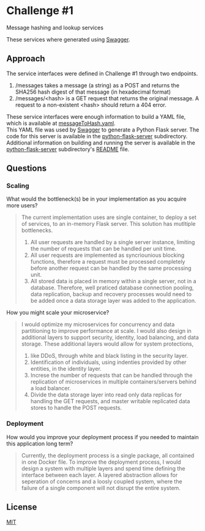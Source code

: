 # Challenge #1

Message hashing and lookup services

These services where generated using [Swagger].

## Approach
The service interfaces were defined in Challenge #1 through two endpoints.
1. /messages takes a message (a string) as a POST and returns the SHA256 hash digest of that
message (in hexadecimal format)
2. /messages/&lt;hash> is a GET request that returns the original message. A request to a non-existent
&lt;hash> should return a 404 error.

These service interfaces were enough information to build a YAML file, which is available at [messageToHash.yaml][messageToHash].  
This YAML file was used by [Swagger] to generate a Python Flask server. 
The code for this server is available in the [python-flask-server] subdirectory.  
Additional information on building and running the server is available in the [python-flask-server] subdirectory's [README][README_sub] file.

## Questions
### Scaling
What would the bottleneck(s) be in your implementation as you acquire more users? 
> The current implementation uses are single container, to deploy a set of services, to an in-memory Flask server.
> This solution has mutltiple bottlenecks.
> 1. All user requests are handled by a single server instance, limiting the number of requests that can be handled per unit time.
> 2. All user requests are implemented as syncriounious blocking functions, therefore a request must be processed completely before another request can be handled by the same processing unit.
> 3. All stored data is placed in memory within a single server, not in a database.  Therefore, well praticed database connection pooling, data replication, backup and recovery processes would need to be added once a data storage layer was added to the application.


How you might scale your microservice?
> I would optimize my microservices for concurrency and data partitioning to improve performance at scale.
> I would also design in additional layers to support security, identity, load balancing, and data storage. 
> These additional layers would allow for system protections, 
> 1. like DDoS, through white and black listing in the security layer.
> 2. Identification of individuals, using indenties provided by other entities, in the identity layer.
> 3. Increse the number of requests that can be handled through the replication of microservices in multiple containers/servers behind a load balancer.
> 4. Divide the data storage layer into read only data replicas for handling the GET requests, and master writable replicated data stores to handle the POST requests.

### Deployment
How would you improve your deployment process if you needed to maintain this application long term?
> Currently, the deployment process is a single package, all contained in one Docker file.
> To improve the deployment process, I would design a system with multiple layers and spend time defining the interface between each layer.
> A layered abstraction allows for seperation of concerns and a loosly coupled system, where the failure of a single component will not disrupt the entire system.

License
----
[MIT][MIT_lic]


[Swagger]: <https://swagger.io>
[python-flask-server]: <https://github.com/scrumpi3/SOLUTION_BENJAMIN_BECKMANN/tree/master/Challenge_1/python-flask-server>
[MIT_lic]: <https://opensource.org/licenses/MIT>
[README_sub]: <https://github.com/scrumpi3/SOLUTION_BENJAMIN_BECKMANN/blob/master/Challenge_1/python-flask-server/README.md>
[messageToHash]: <https://github.com/scrumpi3/SOLUTION_BENJAMIN_BECKMANN/blob/master/Challenge_1/messageToHash.yaml>
